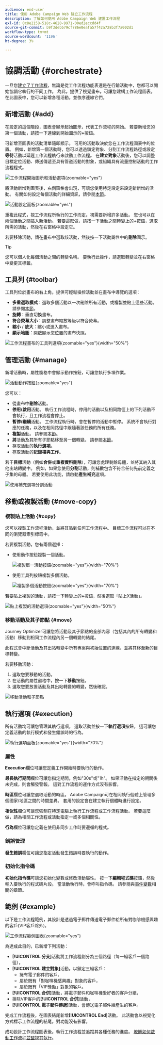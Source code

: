 ```yaml
---
audience: end-user
title: 使用 Adobe Campaign Web 建立工作流程
description: 了解如何使用 Adobe Campaign Web 建置工作流程
exl-id: 0c8e2158-518c-4620-9971-00ed2eccdd4f
source-git-commit: b9f3deb579cf786e0eafa57f42a728b3f7a002d1
workflow-type: tm+mt
source-wordcount: '1196'
ht-degree: 3%

---
```


# 協調活動 {#orchestrate}

一旦您[建立了工作流程](create-workflow.md)，無論是從工作流程功能表還是在行銷活動中，您都可以開始協調它執行的不同工作。 為此，提供了視覺畫布，可讓您建構工作流程圖表。 在此圖表中，您可以新增各種活動，並依序連線它們。

## 新增活動 {#add}

在設定的這個階段，圖表會顯示起始圖示，代表工作流程的開始。 若要新增您的第一個活動，請按一下連線到開始圖示的&#x200B;**+**&#x200B;按鈕。

可新增至圖表的活動清單隨即顯示。 可用的活動取決於您在工作流程圖表中的位置。 例如，新增第一個活動時，您可以透過鎖定對象、分割工作流程路徑或設定&#x200B;**等待**&#x200B;活動以延遲工作流程執行來啟動工作流程。 在&#x200B;**建立對象**&#x200B;活動後，您可以調整目標定位活動、傳送傳遞至具有管道活動的對象，或組織具有流量控制活動的工作流程程式。

![工作流程開始圖示和活動選項](assets/workflow-start.png){zoomable="yes"}

將活動新增到圖表後，右側窗格會出現，可讓您使用特定設定來設定新新增的活動。 有關如何設定每個活動的詳細資訊，請參閱[本節](activities/about-activities.md)。

![活動設定面板](assets/workflow-configure-activities.png){zoomable="yes"}

重複此程式，視工作流程所執行的工作而定，視需要新增許多活動。 您也可以在兩個活動之間插入新活動。 若要這麼做，請按一下活動之間轉變上的&#x200B;**+**&#x200B;按鈕，選取所需的活動，然後在右窗格中設定它。

若要移除活動，請在畫布中選取該活動，然後按一下活動屬性中的&#x200B;**刪除**&#x200B;圖示。

>[!TIP]
>
>您可以個人化每個活動之間的轉變名稱。 要執行此操作，請選取轉變並在右窗格中變更其標籤。

## 工具列 {#toolbar}

工具列位於畫布的右上角，提供可輕鬆操控活動並在畫布中導覽的選項：

* **多重選取模式**：選取多個活動以一次刪除所有活動，或複製並貼上這些活動。 請參閱[本節](#copy)。
* **旋轉**：垂直切換畫布。
* **符合熒幕大小**：調整畫布縮放等級以符合熒幕。
* **縮小** / **放大**：縮小或進入畫布。
* **顯示地圖**：開啟顯示您位置的畫布快照。

![工作流程畫布的工具列選項](assets/workflow-toolbar.png){zoomable="yes"}{width="50%"}

## 管理活動 {#manage}

新增活動時，屬性窗格中會顯示動作按鈕，可讓您執行多項作業。

![活動動作按鈕](assets/activity-action.png){zoomable="yes"}

您可以：

* 從畫布中&#x200B;**刪除**&#x200B;活動。
* **停用/啟用**&#x200B;活動。 執行工作流程時，停用的活動以及相同路徑上的下列活動不會執行，且工作流程會停止。
* **暫停/繼續**&#x200B;活動。 工作流程執行時，會在暫停的活動中暫停。 系統不會執行對應的任務，以及在相同路徑中跟隨著該任務的所有任務。
* **複製**&#x200B;活動。 請參閱[本節](#copy)。
* **將**&#x200B;活動及其所有子節點移至另一個轉變。 請參閱[本節](#move)。
* 存取活動的&#x200B;**執行選項**。
* 存取活動的&#x200B;**記錄檔與工作**。

若干&#x200B;**目標**&#x200B;活動（例如&#x200B;**合併**&#x200B;或&#x200B;**重複資料刪除**），可讓您處理剩餘母體，並將其納入其他出站轉變中。 例如，如果您使用&#x200B;**分割**&#x200B;活動，則補數包含不符合任何先前定義之子集的母體。 若要使用此功能，請啟動&#x200B;**產生補充**&#x200B;選項。

![使用補充選項分割活動](assets/workflow-split-complement.png)

## 移動或複製活動 {#move-copy}

### 複製貼上活動 {#copy}

您可以複製工作流程活動，並將其貼到任何工作流程中。 目標工作流程可以在不同的瀏覽器索引標籤中。

若要複製活動，您有兩個選擇：

* 使用動作按鈕複製一個活動。

  ![複製單一活動按鈕](assets/workflow-copy.png){zoomable="yes"}{width="70%"}

* 使用工具列按鈕複製多個活動。

  ![複製多個活動按鈕](assets/workflow-copy-2.png){zoomable="yes"}{width="70%"}

若要貼上複製的活動，請按一下轉變上的&#x200B;**+**&#x200B;按鈕，然後選取「貼上X活動」。

![貼上複製的活動選項](assets/workflow-copy-3.png){zoomable="yes"}{width="50%"}

### 移動活動及其子節點 {#move}

Journey Optimizer可讓您將活動及其子節點的全部內容（包括其內的所有轉變和活動）移動到相同工作流程內另一個轉變的結尾。

此程式會中斷活動及其出站轉變中所有專案與初始位置的連線，並將其移至新的目標轉變。

若要移動活動：

1. 選取您要移動的活動。
1. 在活動的屬性窗格中，按一下&#x200B;**移動**&#x200B;按鈕。
1. 選取您要放置活動及其出站轉變的轉變，然後確認。

![移動活動和子節點](assets/activity-move.png)

## 執行選項 {#execution}

所有活動均可讓您管理其執行選項。 選取活動並按一下&#x200B;**執行選項**&#x200B;按鈕。 這可讓您定義活動的執行模式和發生錯誤時的行為。

![執行選項面板](assets/workflow-execution-options.png){zoomable="yes"}{width="70%"}

### 屬性

**Execution**&#x200B;欄位可讓您定義工作開始時要執行的動作。

**最長執行期間**&#x200B;欄位可讓您指定期間，例如&quot;30s&quot;或&quot;1h&quot;。 如果活動在指定的期間後未完成，則會觸發警報。 這對工作流程的運作方式沒有影響。

**時區**&#x200B;欄位可讓您選取活動的時區。 Adobe Campaign可在相同執行個體上管理多個國家/地區之間的時間差異。 套用的設定會在建立執行個體時進行設定。

**相似性**&#x200B;欄位可讓您強制在特定電腦上執行工作流程或工作流程活動。 若要這麼做，請為相關工作流程或活動指定一或多個相關性。

**行為**&#x200B;欄位可讓您定義在使用非同步工作時要遵循的程式。

### 錯誤管理

**發生錯誤**&#x200B;欄位可讓您指定活動發生錯誤時要執行的動作。

### 初始化指令碼

**初始化指令碼**&#x200B;可讓您初始化變數或修改活動屬性。 按一下&#x200B;**編輯程式碼**&#x200B;按鈕，然後輸入要執行的程式碼片段。 當活動執行時，會呼叫指令碼。 請參閱與[事件變數](../workflows/event-variables.md)相關的章節。

## 範例 {#example}

以下是工作流程範例，其設計是透過電子郵件傳送電子郵件給所有對咖啡機感興趣的客戶(VIP客戶除外)。

![工作流程範例圖表](assets/workflow-example.png){zoomable="yes"}

為達成此目的，已新增下列活動：

* **[!UICONTROL 分支]**&#x200B;活動將工作流程劃分為三個路徑（每一組客戶一個路徑），
* **[!UICONTROL 建立對象]**&#x200B;活動，以鎖定三組客戶：
   * 擁有電子郵件的客戶，
   * 屬於既有「對咖啡機感興趣」對象的客戶，
   * 屬於既有「VIP獎勵」對象的客戶。
* **[!UICONTROL 合併]**&#x200B;活動，將電子郵件和咖啡機愛好者的客戶分組，
* 排除VIP客戶的&#x200B;**[!UICONTROL 合併]**&#x200B;活動，
* **[!UICONTROL 電子郵件傳遞]**&#x200B;活動，會傳送電子郵件給產生的客戶。

完成工作流程後，在圖表結尾新增&#x200B;**[!UICONTROL End]**&#x200B;活動。 此活動會以視覺化方式標示工作流程的結尾，對功能沒有影響。

成功設計工作流程圖表後，執行工作流程並追蹤其各種任務的進度。 [瞭解如何啟動工作流程並監視其執行](start-monitor-workflows.md)。